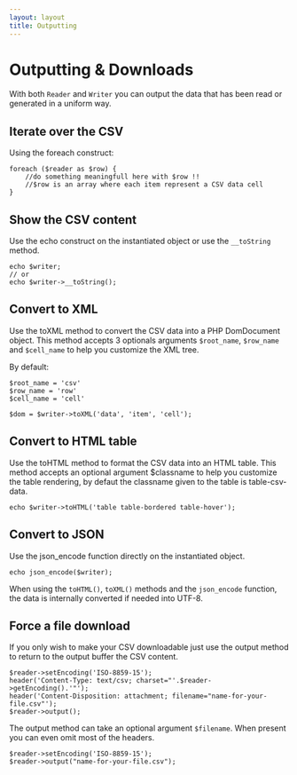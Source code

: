 ```yaml
---
layout: layout
title: Outputting
---
```


# Outputting & Downloads

With both `Reader` and `Writer` you can output the data that has been read or 
generated in a uniform way.

## Iterate over the CSV

Using the foreach construct:

~~~.language-php
foreach ($reader as $row) {
    //do something meaningfull here with $row !!
    //$row is an array where each item represent a CSV data cell
}
~~~

## Show the CSV content

Use the echo construct on the instantiated object or use the `__toString` method.

~~~.language-php
echo $writer;
// or
echo $writer->__toString();
~~~

## Convert to XML

Use the toXML method to convert the CSV data into a PHP DomDocument object. This
method accepts 3 optionals arguments `$root_name`, `$row_name` and `$cell_name` 
to help you customize the XML tree.

By default:

~~~.language-php
$root_name = 'csv'
$row_name = 'row'
$cell_name = 'cell'
~~~

~~~.language-php
$dom = $writer->toXML('data', 'item', 'cell');
~~~

## Convert to HTML table

Use the toHTML method to format the CSV data into an HTML table. This method 
accepts an optional argument $classname to help you customize the table 
rendering, by defaut the classname given to the table is table-csv-data.

~~~.language-php
echo $writer->toHTML('table table-bordered table-hover');
~~~

## Convert to JSON

Use the json_encode function directly on the instantiated object.

~~~.language-php
echo json_encode($writer);
~~~

When using the `toHTML()`, `toXML()` methods and the `json_encode` function,
the data is internally converted if needed into UTF-8.

## Force a file download

If you only wish to make your CSV downloadable just use the output method to 
return to the output buffer the CSV content.

~~~.language-php
$reader->setEncoding('ISO-8859-15');
header('Content-Type: text/csv; charset="'.$reader->getEncoding().'"');
header('Content-Disposition: attachment; filename="name-for-your-file.csv"');
$reader->output();
~~~

The output method can take an optional argument `$filename`. When present you
can even omit most of the headers.

~~~.language-php
$reader->setEncoding('ISO-8859-15');
$reader->output("name-for-your-file.csv");
~~~